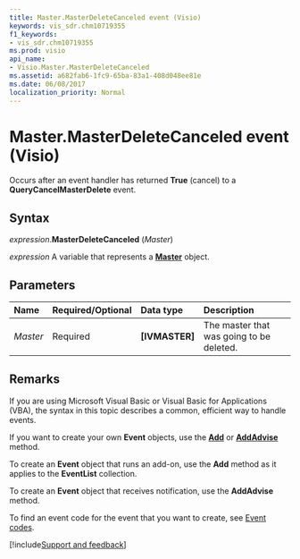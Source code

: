 ```yaml
---
title: Master.MasterDeleteCanceled event (Visio)
keywords: vis_sdr.chm10719355
f1_keywords:
- vis_sdr.chm10719355
ms.prod: visio
api_name:
- Visio.Master.MasterDeleteCanceled
ms.assetid: a682fab6-1fc9-65ba-83a1-408d048ee81e
ms.date: 06/08/2017
localization_priority: Normal
---
```



# Master.MasterDeleteCanceled event (Visio)

Occurs after an event handler has returned  **True** (cancel) to a **QueryCancelMasterDelete** event.


## Syntax

_expression_.**MasterDeleteCanceled** (_Master_)

_expression_ A variable that represents a **[Master](Visio.Master.md)** object.


## Parameters



|Name|Required/Optional|Data type|Description|
|:-----|:-----|:-----|:-----|
| _Master_|Required| **[IVMASTER]**|The master that was going to be deleted.|

## Remarks

If you are using Microsoft Visual Basic or Visual Basic for Applications (VBA), the syntax in this topic describes a common, efficient way to handle events.

If you want to create your own **Event** objects, use the **[Add](visio.eventlist.add.md)** or **[AddAdvise](visio.eventlist.addadvise.md)** method. 

To create an **Event** object that runs an add-on, use the **Add** method as it applies to the **EventList** collection. 

To create an **Event** object that receives notification, use the **AddAdvise** method. 

To find an event code for the event that you want to create, see [Event codes](../visio/Concepts/event-codesvisio.md).

[!include[Support and feedback](~/includes/feedback-boilerplate.md)]